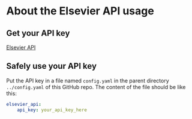 # About the Elsevier API usage

## Get your API key

[Elsevier API](https://dev.elsevier.com/)

## Safely use your API key

Put the API key in a file named `config.yaml` in the parent directory `../config.yaml` of this GitHub repo. The content of the file should be like this:

```yaml
elsevier_api:
    api_key: your_api_key_here
```